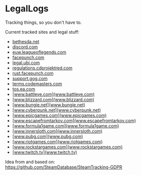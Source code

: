# LegalLogs
Tracking things, so you don't have to.

Current tracked sites and legal stuff:
* [bethesda.net](bethesda.net)
* [discord.com](discord.com)
* [euw.leagueoflegends.com](euw.leagueoflegends.com)
* [facepunch.com](facepunch.com)
* [legal.ubi.com](legal.ubi.com)
* [regulations.cdprojektred.com](regulations.cdprojektred.com)
* [rust.facepunch.com](rust.facepunch.com)
* [support.gog.com](support.gog.com)
* [terms.codemasters.com](terms.codemasters.com)
* [tos.ea.com](tos.ea.com)
* [www.battleye.com](www.battleye.com)
* [www.blizzard.com](www.blizzard.com)
* [www.bungie.net](www.bungie.net)
* [www.cyberpunk.net](www.cyberpunk.net)
* [www.epicgames.com](www.epicgames.com)
* [www.escapefromtarkov.com](www.escapefromtarkov.com)
* [www.formula1game.com](www.formula1game.com)
* [www.innersloth.com](www.innersloth.com)
* [www.pubg.com](www.pubg.com)
* [www.riotgames.com](www.riotgames.com)
* [www.rockstargames.com](www.rockstargames.com)
* [www.twitch.tv](www.twitch.tv)

Idea from and based on: https://github.com/SteamDatabase/SteamTracking-GDPR